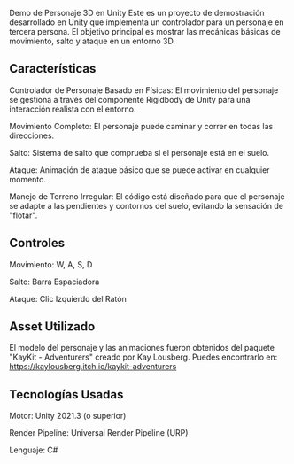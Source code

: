 Demo de Personaje 3D en Unity
Este es un proyecto de demostración desarrollado en Unity que implementa un controlador para un personaje en tercera persona. El objetivo principal es mostrar las mecánicas básicas de movimiento, salto y ataque en un entorno 3D.

## Características
Controlador de Personaje Basado en Físicas: El movimiento del personaje se gestiona a través del componente Rigidbody de Unity para una interacción realista con el entorno.

Movimiento Completo: El personaje puede caminar y correr en todas las direcciones.

Salto: Sistema de salto que comprueba si el personaje está en el suelo.

Ataque: Animación de ataque básico que se puede activar en cualquier momento.

Manejo de Terreno Irregular: El código está diseñado para que el personaje se adapte a las pendientes y contornos del suelo, evitando la sensación de "flotar".

## Controles
Movimiento: W, A, S, D

Salto: Barra Espaciadora

Ataque: Clic Izquierdo del Ratón

## Asset Utilizado
El modelo del personaje y las animaciones fueron obtenidos del paquete "KayKit - Adventurers" creado por Kay Lousberg. Puedes encontrarlo en: https://kaylousberg.itch.io/kaykit-adventurers

## Tecnologías Usadas
Motor: Unity 2021.3 (o superior)

Render Pipeline: Universal Render Pipeline (URP)

Lenguaje: C#
